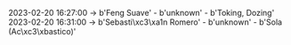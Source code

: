2023-02-20 16:27:00 -> b'Feng Suave' - b'unknown' - b'Toking, Dozing'
2023-02-20 16:31:00 -> b'Sebasti\xc3\xa1n Romero' - b'unknown' - b'Sola (Ac\xc3\xbastico)'
